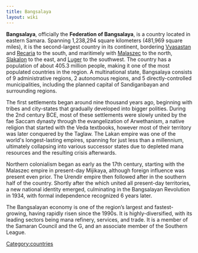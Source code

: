 ```yaml
---
title: Bangsalaya
layout: wiki
---
```

**Bangsalaya**, officially the **Federation of Bangsalaya**, is a
country located in eastern Samara. Spanning 1,238,294 square kilometers
(481,969 square miles), it is the second-largest country in its
continent, bordering [Vyasastan](Vyasastan "wikilink") and
[Recaria](Recaria "wikilink") to the south, and maritimely with
[Malaszec](Malaszec "wikilink") to the north,
[Slakalon](Slakalon "wikilink") to the east, and
[Luger](Luger "wikilink") to the southwest. The country has a population
of about 405.3 million people, making it one of the most populated
countries in the region. A multinational state, Bangsalaya consists of 9
administrative regions, 2 autonomous regions, and 5 directly-controlled
municipalities, including the planned capital of Sandiganbayan and
surrounding regions.

The first settlements began around nine thousand years ago, beginning
with tribes and city-states that gradually developed into bigger
polities. During the 2nd century BCE, most of these settlements were
slowly united by the fae Saccam dynasty through the evangelization of
Arwethanism, a native religion that started with the Veda textbooks,
however most of their territory was later conquered by the Taglaw. The
Lakan empire was one of the world's longest-lasting empires, spanning
for just less than a millennium, ultimately collapsing into various
successor states due to depleted mana resources and the resulting crisis
afterwards.

Northern colonialism began as early as the 17th century, starting with
the Malaszec empire in present-day Mijikaya, although foreign influence
was present even prior. The Urendir empire then followed after in the
southern half of the country. Shortly after the
<Malaszeci-Erothenan war> which united all present-day territories, a
new national identity emerged, culminating in the Bangsalayan Revolution
in 1934, with formal independence recognized 6 years later.

The Bangsalayan economy is one of the region’s largest and
fastest-growing, having rapidly risen since the 1990s. It is
highly-diversified, with its leading sectors being mana refinery,
services, and trade. It is a member of the Samaran Council and the
G<number>, and an associate member of the Southern League.

[Category:countries](Category:countries "wikilink")